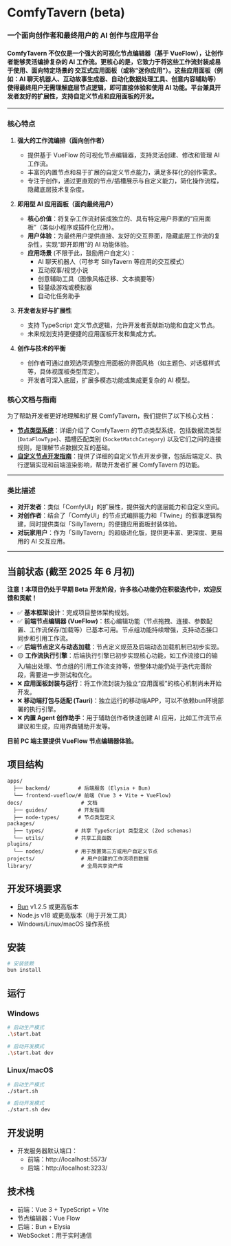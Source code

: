 # ComfyTavern (beta)

### 一个面向创作者和最终用户的 AI 创作与应用平台

#### ComfyTavern 不仅仅是一个强大的可视化节点编辑器（基于 VueFlow），让创作者能够灵活编排复杂的 AI 工作流。更核心的是，它致力于将这些工作流封装成易于使用、面向特定场景的 **交互式应用面板（或称“迷你应用”）**。这些应用面板（例如：AI 聊天机器人、互动故事生成器、自动化数据处理工具、创意内容辅助等）使得最终用户无需理解底层节点逻辑，即可直接体验和使用 AI 功能。平台兼具开发者友好的扩展性，支持自定义节点和应用面板的开发。

---

### **核心特点**

1.  **强大的工作流编排（面向创作者）**

    - 提供基于 VueFlow 的可视化节点编辑器，支持灵活创建、修改和管理 AI 工作流。
    - 丰富的内置节点和易于扩展的自定义节点能力，满足多样化的创作需求。
    - 专注于创作，通过更直观的节点/插槽展示与自定义能力，简化操作流程，隐藏底层技术复杂度。

2.  **即用型 AI 应用面板（面向最终用户）**

    - **核心价值**：将复杂工作流封装成独立的、具有特定用户界面的“应用面板”（类似小程序或插件化应用）。
    - **用户体验**：为最终用户提供直接、友好的交互界面，隐藏底层工作流的复杂性，实现“即开即用”的 AI 功能体验。
    - **应用场景** (不限于此，鼓励用户自定义)：
      - AI 聊天机器人（可参考 SillyTavern 等应用的交互模式）
      - 互动叙事/视觉小说
      - 创意辅助工具（图像风格迁移、文本摘要等）
      - 轻量级游戏或模拟器
      - 自动化任务助手

3.  **开发者友好与扩展性**

    - 支持 TypeScript 定义节点逻辑，允许开发者贡献新功能和自定义节点。
    - 未来规划支持更便捷的应用面板开发和集成方式。

4.  **创作与技术的平衡**
    - 创作者可通过直观选项调整应用面板的界面风格（如主题色、对话框样式等，具体视面板类型而定）。
    - 开发者可深入底层，扩展多模态功能或集成更复杂的 AI 模型。

### **核心文档与指南**

为了帮助开发者更好地理解和扩展 ComfyTavern，我们提供了以下核心文档：

- **[节点类型系统](docs/node-types/node-types.zh.md)**：详细介绍了 ComfyTavern 的节点类型系统，包括数据流类型 (`DataFlowType`)、插槽匹配类别 (`SocketMatchCategory`) 以及它们之间的连接规则，是理解节点数据交互的基础。
- **[自定义节点开发指南](docs/guides/custom-node-development.zh.md)**：提供了详细的自定义节点开发步骤，包括后端定义、执行逻辑实现和前端渲染影响，帮助开发者扩展 ComfyTavern 的功能。
---

### **类比描述**

- **对开发者**：类似「ComfyUI」的扩展性，提供强大的底层能力和自定义空间。
- **对创作者**：结合了「ComfyUI」的节点式编排能力和「Twine」的叙事逻辑构建，同时提供类似「SillyTavern」的便捷应用面板封装体验。
- **对玩家用户**：作为「SillyTavern」的超级进化版，提供更丰富、更深度、更易用的 AI 交互应用。

---

## 当前状态 (截至 2025 年 6 月初)

**注意！本项目仍处于早期 Beta 开发阶段，许多核心功能仍在积极迭代中，欢迎反馈和贡献！**

- ✅ **基本框架设计**：完成项目整体架构规划。
- ✅ **前端节点编辑器 (VueFlow)**：核心编辑功能（节点拖拽、连接、参数配置、工作流保存/加载等）已基本可用。节点组功能持续增强，支持动态接口同步和引用工作流。
- ✅ **后端节点定义与动态加载**：节点定义规范及后端动态加载机制已初步实现。
- 🟡 **工作流执行引擎**：后端执行引擎已初步实现核心功能，如工作流接口的输入/输出处理、节点组的引用工作流支持等，但整体功能仍处于迭代完善阶段，需要进一步测试和优化。
- ❌ **应用面板封装与运行**：将工作流封装为独立“应用面板”的核心机制尚未开始开发。
- ❌ **移动端打包与适配 (Tauri)**：独立运行的移动端APP，可以不依赖bun环境部署的执行引擎。
- ❌ **内置 Agent 创作助手**：用于辅助创作者快速创建 AI 应用，比如工作流节点建议和生成，应用界面辅助开发等。

**目前 PC 端主要提供 VueFlow 节点编辑器体验。**

## 项目结构

```
apps/
  ├── backend/         # 后端服务 (Elysia + Bun)
  └── frontend-vueflow/# 前端 (Vue 3 + Vite + VueFlow)
docs/                   # 文档
  ├── guides/          # 开发指南
  ├── node-types/      # 节点类型定义
packages/
  ├── types/          # 共享 TypeScript 类型定义 (Zod schemas)
  └── utils/          # 共享工具函数
plugins/
  └── nodes/          # 用于放置第三方或用户自定义节点
projects/               # 用户创建的工作流项目数据
library/                # 全局共享资产库
```

## 开发环境要求

- [Bun](https://bun.sh) v1.2.5 或更高版本
- Node.js v18 或更高版本（用于开发工具）
- Windows/Linux/macOS 操作系统

## 安装

```bash
# 安装依赖
bun install
```

## 运行

### Windows

```bash
# 启动生产模式
.\start.bat

# 启动开发模式
.\start.bat dev
```

### Linux/macOS

```bash
# 启动生产模式
./start.sh

# 启动开发模式
./start.sh dev
```

## 开发说明

- 开发服务器默认端口：
  - 前端：http://localhost:5573/
  - 后端：http://localhost:3233/

## 技术栈

- 前端：Vue 3 + TypeScript + Vite
- 节点编辑器：Vue Flow
- 后端：Bun + Elysia
- WebSocket：用于实时通信
